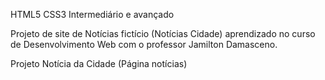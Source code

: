 HTML5 CSS3 Intermediário e avançado

Projeto de site de Notícias fictício (Notícias Cidade) aprendizado no curso de Desenvolvimento Web com o professor Jamilton Damasceno.

Projeto Notícia da Cidade (Página notícias)
